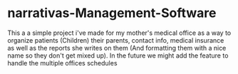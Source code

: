 # narrativas-Management-Software
This a a simple project i've made for my mother's medical office as a way to organize patients (Children) their parents, contact info, medical insurance as well as the reports she writes on them (And formatting them with a nice name so they don't get mixed up). In the future we might add the feature to handle the multiple offices schedules
